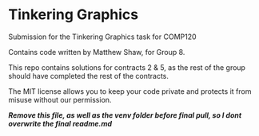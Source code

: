 # Tinkering Graphics

Submission for the Tinkering Graphics task for COMP120

Contains code written by Matthew Shaw, for Group 8.

This repo contains solutions for contracts 2 & 5, as the rest of the group should have completed the rest of the contracts.

 
The MIT license allows you to keep your code private and protects it from misuse without our permission.

*__Remove this file, as well as the venv folder before final pull, so I dont overwrite the final readme.md__*

